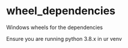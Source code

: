 # wheel_dependencies
Windows wheels for the dependencies

Ensure you are running python 3.8.x in ur venv
